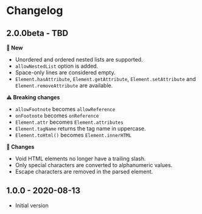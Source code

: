 # Changelog

## 2.0.0beta - TBD

**🌟 New**
- Unordered and ordered nested lists are supported.
- `allowNestedList` option is added.
- Space-only lines are considered empty.
- `Element.hasAttribute`, `Element.getAttribute`, `Element.setAttribute` and `Element.removeAttribute` are available.

**⚠ Breaking changes**
- `allowFootnote` becomes `allowReference`
- `onFootnote` becomes `onReference`
- `Element.attr` becomes `Element.attributes`
- `Element.tagName` returns the tag name in uppercase.
- `Element.toHtml()` becomes `Element.innerHTML`

**🔧 Changes**
- Void HTML elements no longer have a trailing slash.
- Only special characters are converted to alphanumeric values.
- Escape characters are removed in the parsed element.


## 1.0.0 - 2020-08-13
- Initial version